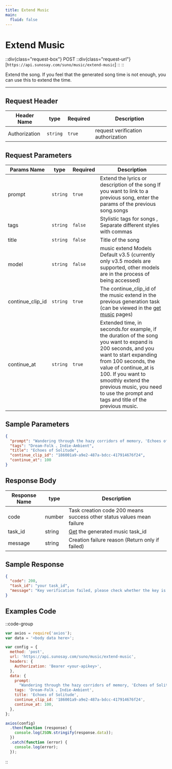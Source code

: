 ```yaml
---
title: Extend Music
main:
  fluid: false
---
```


# Extend Music

::div{class="request-box"}
<span class="request-identifier">POST</span>
::div{class="request-url"}
[`https://api.sunosay.com/suno/music/extend-music`]
::
::

Extend the song. If you feel that the generated song time is not enough, you can use this to extend the time.

---

## Request Header

| Header Name   | type     | Required | Description                        |
| ------------- | -------- | -------- | ---------------------------------- |
| Authorization | `string` | `true`   | request verification authorization |

## Request Parameters

| Params Name      | type     | Required | Description                                                                                                                                                                                                                                                                                                      |
| ---------------- | -------- | -------- | ---------------------------------------------------------------------------------------------------------------------------------------------------------------------------------------------------------------------------------------------------------------------------------------------------------------- |
| prompt           | `string` | `true`   | Extend the lyrics or description of the song If you want to link to a previous song, enter the params of the previous song.songs                                                                                                                                                                                 |
| tags             | `string` | `false`  | Stylistic tags for songs , Separate different styles with commas                                                                                                                                                                                                                                                 |
| title            | `string` | `false`  | Title of the song                                                                                                                                                                                                                                                                                                |
| model            | `string` | `false`  | music extend Models Default v3.5 (currently only v3.5 models are supported, other models are in the process of being accessed)                                                                                                                                                                                   |
| continue_clip_id | `string` | `true`   | The continue_clip_id of the music extend in the previous generation task (can be viewed in the [get music](https://docs.sunosay.com/suno-api-music/get-music#sample-response) pages)                                                                                                                                                     |
| continue_at      | `string` | `true`   | Extended time, in seconds.for example, if the duration of the song you want to expand is 200 seconds, and you want to start expanding from 100 seconds, the value of continue_at is 100. If you want to smoothly extend the previous music, you need to use the prompt and tags and title of the previous music. |

## Sample Parameters

```json
{
  "prompt": "Wandering through the hazy corridors of memory, 'Echoes of Solitude' weaves a tapestry of melancholic melodies that embrace the listener in a warm yet lonely embrace. The vocals, a soft whisper against the night, intertwine with the gentle strumming of an acoustic guitar, painting a picture of solitude that is both beautiful and haunting. Layers of ethereal synths rise and fall like the tide, carrying the song towards depths unknown, while the drums pulse with a distant, almost tribal rhythm, adding a touch of mystery to the already atmospheric soundscape. This is a track that embodies the quiet introspection of a soul seeking solace in the vastness of its own thoughts, a stylistic blend of dream-pop and indie-folk that lingers long after the final note fades away.",
  "tags": "Dream-Folk 、Indie-Ambient",
  "title": "Echoes of Solitude",
  "continue_clip_id": "186001a9-a9e2-487a-bdcc-417914676f24",
  "continue_at": 100
}
```

## Response Body

| Response Name | type   | Description                                                                             |
| ------------- | ------ | --------------------------------------------------------------------------------------- |
| code          | number | Task creation code 200 means success other status values ​​mean failure                 |
| task_id       | string | [Get](https://docs.sunosay.com/suno-api-music/get-music) the generated music task_id |
| message       | string | Creation failure reason (Return only if failed)                                         |

## Sample Response

```json
{
  "code": 200,
  "task_id": "your task_id",
  "message": "Key verification failed, please check whether the key is correct"
}
```

## Examples Code

::code-group

```js [node]
var axios = require('axios');
var data = '<body data here>';

var config = {
  method: 'post',
  url: 'https://api.sunosay.com/suno/music/extend-music',
  headers: {
    Authorization: 'Bearer <your-apikey>',
  },
  data: {
    prompt:
      "Wandering through the hazy corridors of memory, 'Echoes of Solitude' weaves a tapestry of melancholic melodies that embrace the listener in a warm yet lonely embrace. The vocals, a soft whisper against the night, intertwine with the gentle strumming of an acoustic guitar, painting a picture of solitude that is both beautiful and haunting. Layers of ethereal synths rise and fall like the tide, carrying the song towards depths unknown, while the drums pulse with a distant, almost tribal rhythm, adding a touch of mystery to the already atmospheric soundscape. This is a track that embodies the quiet introspection of a soul seeking solace in the vastness of its own thoughts, a stylistic blend of dream-pop and indie-folk that lingers long after the final note fades away.",
    tags: 'Dream-Folk 、Indie-Ambient',
    title: 'Echoes of Solitude',
    continue_clip_id: '186001a9-a9e2-487a-bdcc-417914676f24',
    continue_at: 100,
  },
};

axios(config)
  .then(function (response) {
    console.log(JSON.stringify(response.data));
  })
  .catch(function (error) {
    console.log(error);
  });
```
::
